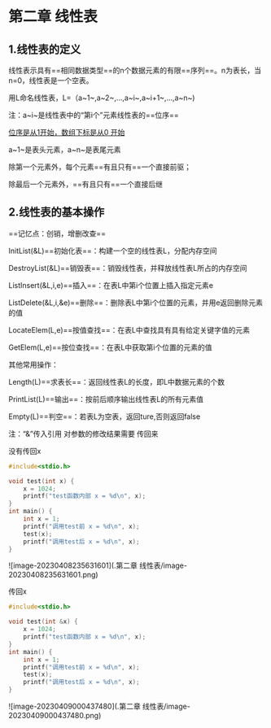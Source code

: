 # 第二章 线性表

## 1.线性表的定义

线性表示具有==相同数据类型==的n个数据元素的有限==序列==。n为表长，当n=0，线性表是一个空表。

用L命名线性表，L=（a~1~,a~2~,...,a~i~,a~i+1~,...,a~n~)

注：a~i~是线性表中的“第i个”元素线性表的==位序==

<u>位序是从1开始，数组下标是从0 开始</u>

a~1~是表头元素，a~n~是表尾元素

除第一个元素外，每个元素==有且只有==一个直接前驱；

除最后一个元素外，==有且只有==一个直接后继

## 2.线性表的基本操作

==记忆点：创销，增删改查==

InitList(&L)==初始化表==：构建一个空的线性表L，分配内存空间

DestroyList(&L)==销毁表==：销毁线性表，并释放线性表L所占的内存空间

ListInsert(&L,i,e)==插入==：在表L中第i个位置上插入指定元素e

ListDelete(&L,i,&e)==删除==：删除表L中第i个位置的元素，并用e返回删除元素的值

LocateElem(L,e)==按值查找==：在表L中查找具有具有给定关键字值的元素

GetElem(L,e)==按位查找==：在表L中获取第i个位置的元素的值

其他常用操作：

Length(L)==求表长==：返回线性表L的长度，即L中数据元素的个数

PrintList(L)==输出==：按前后顺序输出线性表L的所有元素值

Empty(L)==判空==：若表L为空表，返回ture,否则返回false

注：“&”传入引用 对参数的修改结果需要  传回来

没有传回x

```c++
#include<stdio.h>

void test(int x) {
	x = 1024;
	printf("test函数内部 x = %d\n", x);
}
int main() {
	int x = 1;
	printf("调用test前 x = %d\n", x);
	test(x);
	printf("调用test后 x = %d\n", x);
}
```

![image-20230408235631601](.第二章 线性表/image-20230408235631601.png)

传回x

```c++
#include<stdio.h>

void test(int &x) {
	x = 1024;
	printf("test函数内部 x = %d\n", x);
}
int main() {
	int x = 1;
	printf("调用test前 x = %d\n", x);
	test(x);
	printf("调用test后 x = %d\n", x);
}
```

![image-20230409000437480](.第二章 线性表/image-20230409000437480.png)




